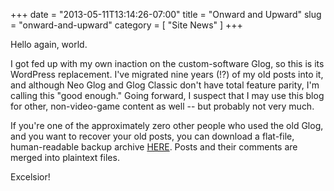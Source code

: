 +++
date = "2013-05-11T13:14:26-07:00"
title = "Onward and Upward"
slug = "onward-and-upward"
category = [ "Site News" ]
+++

Hello again, world.

I got fed up with my own inaction on the custom-software Glog, so this is its WordPress replacement.  I've migrated nine years (!?) of my old posts into it, and although Neo Glog and Glog Classic don't have total feature parity, I'm calling this "good enough."  Going forward, I suspect that I may use this blog for other, non-video-game content as well -- but probably not very much.

If you're one of the approximately zero other people who used the old Glog, and you want to recover your old posts, you can download a flat-file, human-readable backup archive [HERE]($SiteBaseURL$wp-content/uploads/2013/05/glog.bak_.zip).  Posts and their comments are merged into plaintext files.

Excelsior!
